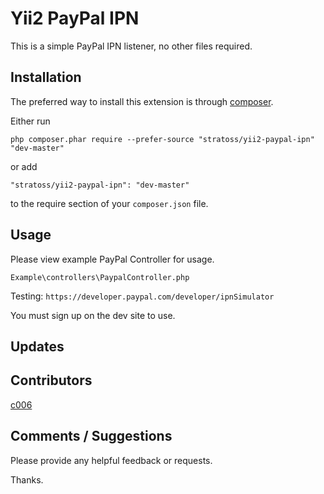 Yii2 PayPal IPN
===================

This is a simple PayPal IPN listener, no other files required.




Installation
------------

The preferred way to install this extension is through [composer](http://getcomposer.org/download/).

Either run

```
php composer.phar require --prefer-source "stratoss/yii2-paypal-ipn" "dev-master"
```

or add

```
"stratoss/yii2-paypal-ipn": "dev-master"
```

to the require section of your `composer.json` file.



Usage
-----

Please view example PayPal Controller for usage.

`Example\controllers\PaypalController.php`


Testing: `https://developer.paypal.com/developer/ipnSimulator`

You must sign up on the dev site to use.



Updates
--------




Contributors
-----------
[c006](https://github.com/c006)


Comments / Suggestions
--------------------

Please provide any helpful feedback or requests.

Thanks.














